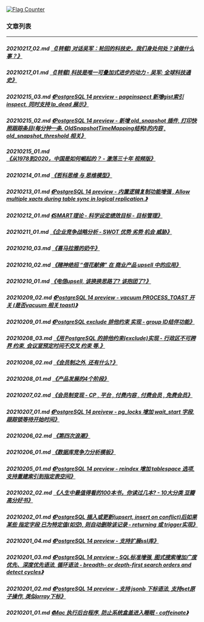 <a rel="nofollow" href="http://info.flagcounter.com/h9V1"  ><img src="http://s03.flagcounter.com/count/h9V1/bg_FFFFFF/txt_000000/border_CCCCCC/columns_2/maxflags_12/viewers_0/labels_0/pageviews_0/flags_0/"  alt="Flag Counter"  border="0"  ></a>  
  
### 文章列表  
----  
##### 20210217_02.md   [《[转载] 对话吴军：轮回的科技史，我们身处何处？该做什么事？》](20210217_02.md)  
##### 20210217_01.md   [《[转载] 科技是唯一可叠加式进步的动力 - 吴军: 全球科技通史》](20210217_01.md)  
##### 20210215_03.md   [《PostgreSQL 14 preview - pageinspect 新增gist索引inspect, 同时支持 lp_dead 展示》](20210215_03.md)  
##### 20210215_02.md   [《PostgreSQL 14 preview - 新增 old_snapshot 插件, 打印快照跟踪条目(每分钟一条, OldSnapshotTimeMapping结构)的内容 , old_snapshot_threshold 相关》](20210215_02.md)  
##### 20210215_01.md   [《从1978到2020，中国是如何崛起的？ - 激荡三十年 视频版》](20210215_01.md)  
##### 20210214_01.md   [《哲科思维 与 思维模型》](20210214_01.md)  
##### 20210213_01.md   [《PostgreSQL 14 preview - 内置逻辑复制功能增强 , Allow multiple xacts during table sync in logical replication.》](20210213_01.md)  
##### 20210212_01.md   [《SMART理论 - 科学设定绩效目标 - 目标管理》](20210212_01.md)  
##### 20210211_01.md   [《企业竞争战略分析 - SWOT 优势 劣势 机会 威胁》](20210211_01.md)  
##### 20210210_03.md   [《喜马拉雅的奶牛》](20210210_03.md)  
##### 20210210_02.md   [《赌神绝招 “借花献佛” 在 商业产品 upsell 中的应用》](20210210_02.md)  
##### 20210210_01.md   [《电信upsell, 该换换思路了? 该抱团了?》](20210210_01.md)  
##### 20210209_02.md   [《PostgreSQL 14 preview - vacuum PROCESS_TOAST 开关 (是否vacuum 相关 toast)》](20210209_02.md)  
##### 20210209_01.md   [《PostgreSQL exclude 排他约束 实现 - group ID结伴功能》](20210209_01.md)  
##### 20210208_03.md   [《用 PostgreSQL 的排他约束(exclude)实现 - 行政区不可跨界 约束, 会议室预定时间不交叉 约束 等.》](20210208_03.md)  
##### 20210208_02.md   [《会员制之外, 还有什么?》](20210208_02.md)  
##### 20210208_01.md   [《产品发展的4个阶段》](20210208_01.md)  
##### 20210207_02.md   [《会员制变现 - CP , 平台 , 付费内容 , 付费会员 , 免费会员》](20210207_02.md)  
##### 20210207_01.md   [《PostgreSQL 14 preivew - pg_locks 增加 wait_start 字段, 跟踪锁等待开始时间》](20210207_01.md)  
##### 20210206_02.md   [《第四次浪潮》](20210206_02.md)  
##### 20210206_01.md   [《数据库竞争力分析模板》](20210206_01.md)  
##### 20210205_01.md   [《PostgreSQL 14 preview - reindex 增加 tablespace 选项, 支持重建索引到指定表空间》](20210205_01.md)  
##### 20210202_02.md   [《人生中最值得看的100本书，你读过几本? - 10大分类 豆瓣高分好书》](20210202_02.md)  
##### 20210202_01.md   [《PostgreSQL 插入或更新(upsert, insert on conflict)后如果某些 指定字段 已为特定值(如空), 则自动删除该记录 - returning 或 trigger实现》](20210202_01.md)  
##### 20210201_04.md   [《PostgreSQL 14 preview - 支持扩展ssl库》](20210201_04.md)  
##### 20210201_03.md   [《PostgreSQL 14 preview - SQL标准增强, 图式搜索增加广度优先、深度优先语法, 循环语法 - breadth- or depth-first search orders and detect cycles》](20210201_03.md)  
##### 20210201_02.md   [《PostgreSQL 14 preview - 支持 jsonb 下标语法, 支持set原子操作, 类似array下标》](20210201_02.md)  
##### 20210201_01.md   [《Mac 执行后台程序, 防止系统盒盖进入睡眠 - caffeinate》](20210201_01.md)  
